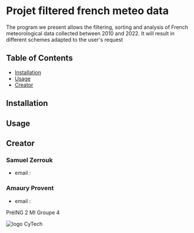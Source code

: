 # Projet filtered french meteo data

The program we present allows the filtering, sorting and analysis of French meteorological data collected between 2010 and 2022.
It will result in different schemes adapted to the user's request

## Table of Contents

- [Installation](#installation)
- [Usage](#usage)
- [Creator](#Creator)

## Installation

## Usage

## Creator

### Samuel Zerrouk
- email :

### Amaury Provent 
- email : 

PréING 2 MI Groupe 4

![logo CyTech](https://upload.wikimedia.org/wikipedia/commons/4/4a/CY_Tech.png)